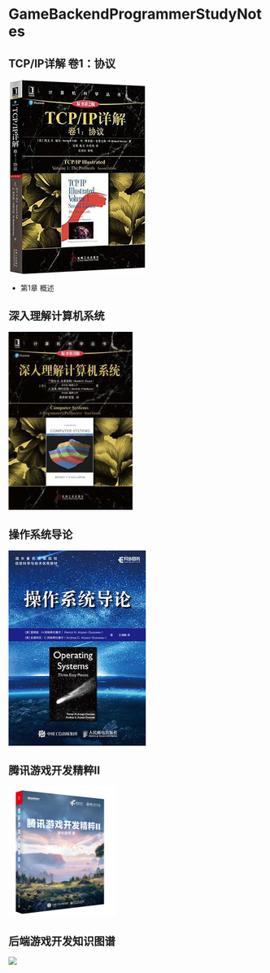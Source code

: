 # GameBackendProgrammerStudyNotes

## TCP/IP详解 卷1：协议

![](./Pictures/TCP:IP%20Illustrated-%20The%20Protocols,%20Volume%201.jpg)

* 第1章 概述

## 深入理解计算机系统

![](./Pictures/Computer%20Systems-%20A%20Programmer's%20Perspective.jpg)

## 操作系统导论

![](./Pictures/Operating%20Systems-%20Three%20Easy%20Pieces.jpg)

## 腾讯游戏开发精粹II

<img src="./Pictures/Tencent%20Game%20Development%20Essentials%20II.jpg" style="zoom: 25%;" />

## 后端游戏开发知识图谱
![](https://github.com/user-attachments/assets/0d5ab703-76f9-495a-8445-e7681ee4f599)
